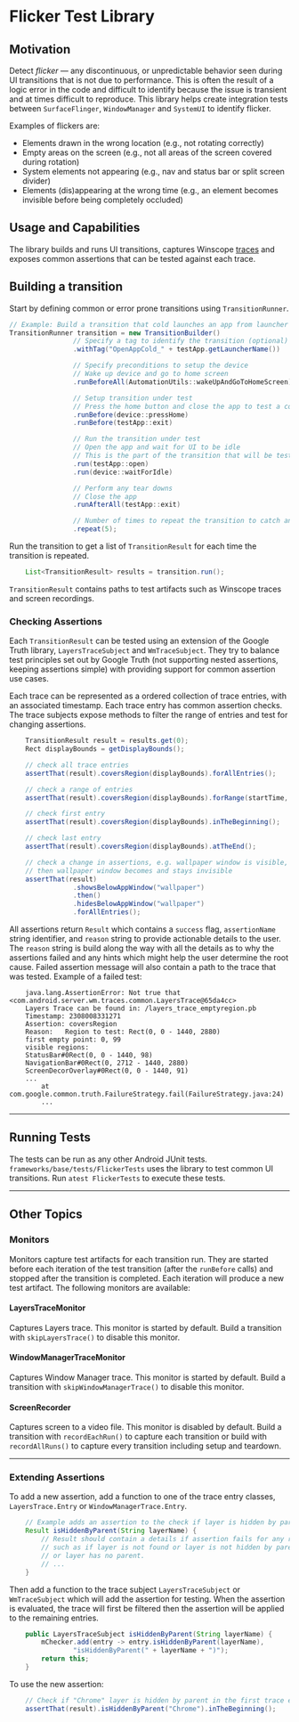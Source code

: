 # Flicker Test Library

## Motivation
Detect *flicker* &mdash; any discontinuous, or unpredictable behavior seen during UI transitions that is not due to performance.
This is often the result of a logic error in the code and difficult to identify because the issue is transient and at times difficult to reproduce.
This library helps create integration tests between `SurfaceFlinger`, `WindowManager` and `SystemUI` to identify flicker.

Examples of flickers are:
* Elements drawn in the wrong location (e.g., not rotating correctly)
* Empty areas on the screen (e.g., not all areas of the screen covered during rotation)
* System elements not appearing (e.g., nav and status bar or split screen divider)
* Elements (dis)appearing at the wrong time (e.g., an element becomes invisible before being completely occluded)

## Usage and Capabilities

The library builds and runs UI transitions, captures Winscope [traces](https://source.android.com/devices/graphics/tracing-win-transitions) and exposes common assertions that can be tested against each trace.

## Building a transition

Start by defining common or error prone transitions using `TransitionRunner`.
```java
// Example: Build a transition that cold launches an app from launcher
TransitionRunner transition = new TransitionBuilder()
                // Specify a tag to identify the transition (optional)
                .withTag("OpenAppCold_" + testApp.getLauncherName())

                // Specify preconditions to setup the device
                // Wake up device and go to home screen
                .runBeforeAll(AutomationUtils::wakeUpAndGoToHomeScreen)

                // Setup transition under test
                // Press the home button and close the app to test a cold start
                .runBefore(device::pressHome)
                .runBefore(testApp::exit)

                // Run the transition under test
                // Open the app and wait for UI to be idle
                // This is the part of the transition that will be tested.
                .run(testApp::open)
                .run(device::waitForIdle)

                // Perform any tear downs
                // Close the app
                .runAfterAll(testApp::exit)

                // Number of times to repeat the transition to catch any flaky issues
                .repeat(5);
```

Run the transition to get a list of `TransitionResult` for each time the transition is repeated.
```java
    List<TransitionResult> results = transition.run();
```
`TransitionResult` contains paths to test artifacts such as Winscope traces and screen recordings.

### Checking Assertions
Each `TransitionResult` can be tested using an extension of the Google Truth library, `LayersTraceSubject` and `WmTraceSubject`.
They try to balance test principles set out by Google Truth (not supporting nested assertions, keeping assertions simple) with providing support for common assertion use cases.

Each trace can be represented as a ordered collection of trace entries, with an associated timestamp.
Each trace entry has common assertion checks.
The trace subjects expose methods to filter the range of entries and test for changing assertions.

```java
    TransitionResult result = results.get(0);
    Rect displayBounds = getDisplayBounds();

    // check all trace entries
    assertThat(result).coversRegion(displayBounds).forAllEntries();

    // check a range of entries
    assertThat(result).coversRegion(displayBounds).forRange(startTime, endTime);

    // check first entry
    assertThat(result).coversRegion(displayBounds).inTheBeginning();

    // check last entry
    assertThat(result).coversRegion(displayBounds).atTheEnd();

    // check a change in assertions, e.g. wallpaper window is visible,
    // then wallpaper window becomes and stays invisible
    assertThat(result)
                .showsBelowAppWindow("wallpaper")
                .then()
                .hidesBelowAppWindow("wallpaper")
                .forAllEntries();
```

All assertions return `Result` which contains a `success` flag, `assertionName` string identifier, and `reason` string to provide actionable details to the user.
The `reason` string is build along the way with all the details as to why the assertions failed and any hints which might help the user determine the root cause.
Failed assertion message will also contain a path to the trace that was tested.
Example of a failed test:

```
    java.lang.AssertionError: Not true that <com.android.server.wm.traces.common.LayersTrace@65da4cc>
    Layers Trace can be found in: /layers_trace_emptyregion.pb
    Timestamp: 2308008331271
    Assertion: coversRegion
    Reason:   Region to test: Rect(0, 0 - 1440, 2880)
    first empty point: 0, 99
    visible regions:
    StatusBar#0Rect(0, 0 - 1440, 98)
    NavigationBar#0Rect(0, 2712 - 1440, 2880)
    ScreenDecorOverlay#0Rect(0, 0 - 1440, 91)
    ...
        at com.google.common.truth.FailureStrategy.fail(FailureStrategy.java:24)
        ...
```

---

## Running Tests

The tests can be run as any other Android JUnit tests. `frameworks/base/tests/FlickerTests` uses the library to test common UI transitions. Run `atest FlickerTests` to execute these tests.

---

## Other Topics
### Monitors
Monitors capture test artifacts for each transition run. They are started before each iteration of the test transition (after the `runBefore` calls) and stopped after the transition is completed. Each iteration will produce a new test artifact. The following monitors are available:

#### LayersTraceMonitor
Captures Layers trace. This monitor is started by default. Build a transition with `skipLayersTrace()` to disable this monitor.
#### WindowManagerTraceMonitor
Captures Window Manager trace. This monitor is started by default. Build a transition with `skipWindowManagerTrace()` to disable this monitor.
#### ScreenRecorder
Captures screen to a video file. This monitor is disabled by default. Build a transition with `recordEachRun()` to capture each transition or build with `recordAllRuns()` to capture every transition including setup and teardown.

---

### Extending Assertions

To add a new assertion, add a function to one of the trace entry classes, `LayersTrace.Entry` or `WindowManagerTrace.Entry`.

```java
    // Example adds an assertion to the check if layer is hidden by parent.
    Result isHiddenByParent(String layerName) {
        // Result should contain a details if assertion fails for any reason
        // such as if layer is not found or layer is not hidden by parent
        // or layer has no parent.
        // ...
    }
```
Then add a function to the trace subject `LayersTraceSubject` or `WmTraceSubject` which will add the assertion for testing. When the assertion is evaluated, the trace will first be filtered then the assertion will be applied to the remaining entries.

```java
    public LayersTraceSubject isHiddenByParent(String layerName) {
        mChecker.add(entry -> entry.isHiddenByParent(layerName),
                "isHiddenByParent(" + layerName + ")");
        return this;
    }
```

To use the new assertion:
```java
    // Check if "Chrome" layer is hidden by parent in the first trace entry.
    assertThat(result).isHiddenByParent("Chrome").inTheBeginning();
```
